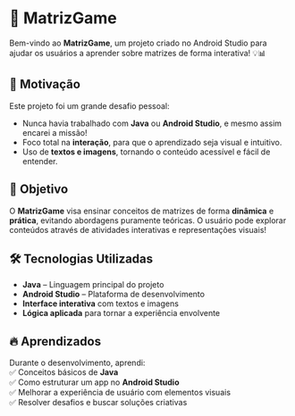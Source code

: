 # 📱 MatrizGame

Bem-vindo ao **MatrizGame**, um projeto criado no Android Studio para ajudar os usuários a aprender sobre matrizes de forma interativa! 💡📊  

## 🚀 Motivação

Este projeto foi um grande desafio pessoal:  
- Nunca havia trabalhado com **Java** ou **Android Studio**, e mesmo assim encarei a missão!  
- Foco total na **interação**, para que o aprendizado seja visual e intuitivo.  
- Uso de **textos e imagens**, tornando o conteúdo acessível e fácil de entender.

## 🎯 Objetivo

O **MatrizGame** visa ensinar conceitos de matrizes de forma **dinâmica** e **prática**, evitando abordagens puramente teóricas. O usuário pode explorar conteúdos através de atividades interativas e representações visuais!

## 🛠️ Tecnologias Utilizadas

- **Java** – Linguagem principal do projeto  
- **Android Studio** – Plataforma de desenvolvimento  
- **Interface interativa** com textos e imagens  
- **Lógica aplicada** para tornar a experiência envolvente  

## 🔥 Aprendizados

Durante o desenvolvimento, aprendi:  
✅ Conceitos básicos de **Java**  
✅ Como estruturar um app no **Android Studio**  
✅ Melhorar a experiência de usuário com elementos visuais  
✅ Resolver desafios e buscar soluções criativas  
